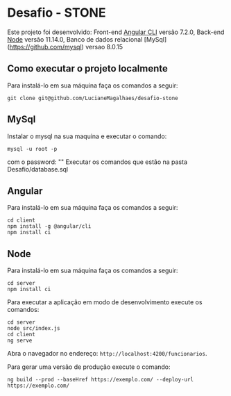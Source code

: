# Desafio - STONE

Este projeto foi desenvolvido:
Front-end [Angular CLI](https://github.com/angular/angular-cli) versão 7.2.0,
Back-end [Node](https://github.com/nodejs/node) versão 11.14.0,
Banco de dados relacional [MySql] (https://github.com/mysql) versao 8.0.15

## Como executar o projeto localmente

Para instalá-lo em sua máquina faça os comandos a seguir:
```shell
git clone git@github.com/LucianeMagalhaes/desafio-stone
```

## MySql
Instalar o mysql na sua maquina e executar o comando: 
```shell
mysql -u root -p
```
com o password: ""
Executar os comandos que estão na pasta Desafio/database.sql

## Angular
Para instalá-lo em sua máquina faça os comandos a seguir:
```shell
cd client
npm install -g @angular/cli
npm install ci
```

## Node
Para instalá-lo em sua máquina faça os comandos a seguir:
```shell
cd server
npm install ci
```

Para executar a aplicação em modo de desenvolvimento execute os comandos:
```shell
cd server
node src/index.js
cd client
ng serve
```

Abra o navegador no endereço: `http://localhost:4200/funcionarios`.

Para gerar uma versão de produção execute o comando:
```shell
ng build --prod --baseHref https://exemplo.com/ --deploy-url https://exemplo.com/
```